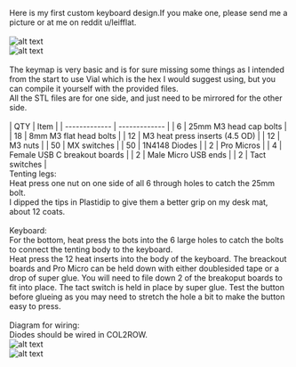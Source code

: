 Here is my first custom keyboard design.If you make one, please send me a picture or at me on reddit u/leifflat.<br>
<br>
![alt text](https://github.com/leafflat/Churri-Handwired-ergo-keyboard/blob/main/IMGS/keyboard/1b.jpg)<br>
![alt text](https://github.com/leafflat/Churri-Handwired-ergo-keyboard/blob/main/IMGS/keyboard/2b.jpg)<br>
<br>
The keymap is very basic and is for sure missing some things as I intended from the start to use Vial which is the hex I would suggest using, but you can compile it yourself with the provided files.<br>
All the STL files are for one side, and just need to be mirrored for the other side.<br>
<br>
| QTY  | Item |
| ------------- | ------------- |
| 6  | 25mm M3 head cap bolts  |
| 18 | 8mm M3 flat head bolts  |
| 12  | M3 heat press inserts (4.5 OD) |
| 12  | M3 nuts  |
| 50 | MX switches  |
| 50 | 1N4148 Diodes  |
| 2 | Pro Micros  |
| 4  | Female USB C breakout boards  |
| 2 | Male Micro USB ends  |
| 2  | Tact switches  |
<br>
Tenting legs:<br>
Heat press one nut on one side of all 6 through holes to catch the 25mm bolt.<br>
I dipped the tips in Plastidip to give them a better grip on my desk mat, about 12 coats.<br>
<br>
Keyboard:<br>
For the bottom, heat press the bots into the 6 large holes to catch the bolts to connect the tenting body to the keyboard.<br>
Heat press the 12 heat inserts into the body of the keyboard. The breackout boards and Pro Micro can be held down with either doublesided tape or a drop of super glue. You will need to file down 2 of the breakoput boards to fit into place. The tact switch is held in place by super glue. Test the button before glueing as you may need to stretch the hole a bit to make the button easy to press.<br>
<br>
Diagram for wiring:<br>
Diodes should be wired in COL2ROW.<br>
![alt text](https://github.com/leafflat/Churri-Handwired-ergo-keyboard/blob/main/IMGS/1a.png)<br>
![alt text](https://github.com/leafflat/Churri-Handwired-ergo-keyboard/blob/main/IMGS/2a.png)<br>
